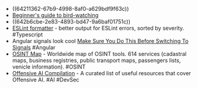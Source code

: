 - ((64211362-67b9-4998-8af0-a629bdf9f63c))
- [Beginner's guide to bird-watching](https://www.vox.com/even-better/23641271/beginners-guide-bird-watching-birding)
- ((642b6cbe-2e83-4893-bd47-9a6baf01751c))
- [ESLint formatter](https://github.com/sindresorhus/eslint-formatter-pretty) - better output for ESLint errors, sorted by severity. #Typescript
- Angular signals look cool [Make Sure You Do This Before Switching To Signals](https://dev.to/angular/make-sure-you-do-this-before-switching-to-signals-27m9) #Angular
- [OSINT Map](https://github.com/cipher387/osintmap) - Worldwide map of OSINT tools. 614 services (cadastral maps, business registries, public transport maps, passengers lists, venicle information). #OSINT
- [Offensive AI Compilation](https://github.com/jiep/offensive-ai-compilation) - A curated list of useful resources that cover Offensive AI. #AI #DevSec